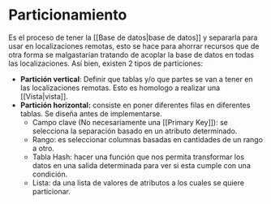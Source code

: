 # Particionamiento
Es el proceso de tener la [[Base de datos|base de datos]] y separarla para usar en localizaciones remotas, esto se hace para ahorrar recursos que de otra forma se malgastarían tratando de acoplar la base de datos en todas las localizaciones. Así bien, existen 2 tipos de particiones: 
- **Partición vertical**: Definir que tablas y/o que partes se van a tener en las localizaciones remotas. Esto es homologo a realizar una [[Vista|vista]].
- **Partición horizontal:** consiste en poner diferentes filas en diferentes tablas. Se diseña antes de implementarse.
	- Campo clave (No necesariamente una [[Primary Key]]): se selecciona la separación basado en un atributo determinado.
	- Rango: es seleccionar columnas basadas en cantidades de un rango a otro.
	- Tabla Hash: hacer una función que nos permita transformar los datos en una salida determinada para ver si esta cumple con una condición.
	- Lista: da una lista de valores de atributos a los cuales se quiere particionar.